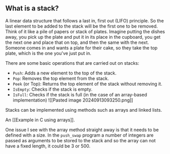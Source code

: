 ## What is a stack?
A linear data structure that follows a last in, first out (LIFO) principle. So the last element to be added to the stack will be the first one to be removed. Think of it like a pile of papers or stack of plates. Imagine putting the dishes away, you pick up the plate and put it in its place in the cupboard, you get the next one and place that on top, and then the same with the next. Someone comes in and wants a plate for their cake, so they take the top plate, which is the one you've just put in. 

There are some basic operations that are carried out on stacks:

- `Push`: Adds a new element to the top of the stack.
- `Pop`: Removes the top element from the stack.
- `Peek` (or Top): Returns the top element of the stack without removing it.
- `IsEmpty`: Checks if the stack is empty.
- `IsFull`: Checks if the stack is full (in the case of an array-based implementation)
![[Pasted image 20240913093250.png]]

Stacks can be implemented using methods such as arrays and linked lists.

An [[Example in C using arrays]].

One issue I see with the array method straight away is that it needs to be defined with a size. In the `push_swap` program a number of integers are passed as arguments to be stored to the stack and so the array can not have a fixed length, it could be 3 or 500. 


